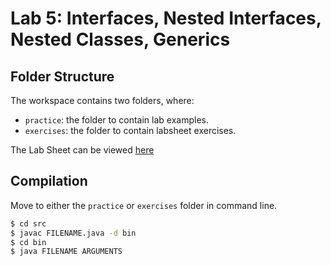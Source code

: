 # Lab 5: Interfaces, Nested Interfaces, Nested Classes, Generics

## Folder Structure

The workspace contains two folders, where:

- `practice`: the folder to contain lab examples.
- `exercises`: the folder to contain labsheet exercises.

The Lab Sheet can be viewed [here](labsheet.pdf)

## Compilation
Move to either the `practice` or `exercises` folder in command line.

```bash
$ cd src
$ javac FILENAME.java -d bin
$ cd bin
$ java FILENAME ARGUMENTS
```
